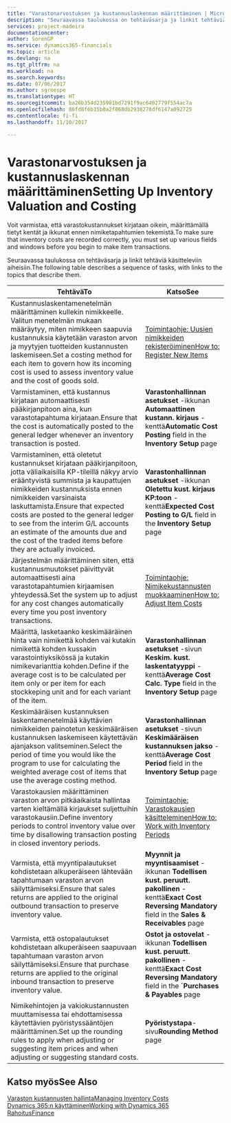 ```yaml
---
title: "Varastonarvostuksen ja kustannuslaskennan määrittäminen | Microsoft Docs"
description: "Seuraavassa taulukossa on tehtäväsarja ja linkit tehtäviä käsitteleviin aiheisiin."
services: project-madeira
documentationcenter: 
author: SorenGP
ms.service: dynamics365-financials
ms.topic: article
ms.devlang: na
ms.tgt_pltfrm: na
ms.workload: na
ms.search.keywords: 
ms.date: 07/06/2017
ms.author: sgroespe
ms.translationtype: HT
ms.sourcegitcommit: ba26b354d235981bd7291f9ac6402779f554ac7a
ms.openlocfilehash: 86fd8f6b15b8a2f868db2938278df6147a092725
ms.contentlocale: fi-fi
ms.lasthandoff: 11/10/2017

---
```

# <a name="setting-up-inventory-valuation-and-costing"></a><span data-ttu-id="dee45-103">Varastonarvostuksen ja kustannuslaskennan määrittäminen</span><span class="sxs-lookup"><span data-stu-id="dee45-103">Setting Up Inventory Valuation and Costing</span></span>
<span data-ttu-id="dee45-104">Voit varmistaa, että varastokustannukset kirjataan oikein, määrittämällä tietyt kentät ja ikkunat ennen nimiketapahtumien tekemistä.</span><span class="sxs-lookup"><span data-stu-id="dee45-104">To make sure that inventory costs are recorded correctly, you must set up various fields and windows before you begin to make item transactions.</span></span>

<span data-ttu-id="dee45-105">Seuraavassa taulukossa on tehtäväsarja ja linkit tehtäviä käsitteleviin aiheisiin.</span><span class="sxs-lookup"><span data-stu-id="dee45-105">The following table describes a sequence of tasks, with links to the topics that describe them.</span></span>

|<span data-ttu-id="dee45-106">**Tehtävä**</span><span class="sxs-lookup"><span data-stu-id="dee45-106">**To**</span></span>|<span data-ttu-id="dee45-107">**Katso**</span><span class="sxs-lookup"><span data-stu-id="dee45-107">**See**</span></span>|  
|------------|-------------|  
|<span data-ttu-id="dee45-108">Kustannuslaskentamenetelmän määrittäminen kullekin nimikkeelle. Valitun menetelmän mukaan määräytyy, miten nimikkeen saapuvia kustannuksia käytetään varaston arvon ja myytyjen tuotteiden kustannusten laskemiseen.</span><span class="sxs-lookup"><span data-stu-id="dee45-108">Set a costing method for each item to govern how its incoming cost is used to assess inventory value and the cost of goods sold.</span></span>|[<span data-ttu-id="dee45-109">Toimintaohje: Uusien nimikkeiden rekisteröiminen</span><span class="sxs-lookup"><span data-stu-id="dee45-109">How to: Register New Items</span></span>](inventory-how-register-new-items.md)|  
|<span data-ttu-id="dee45-110">Varmistaminen, että kustannus kirjataan automaattisesti pääkirjanpitoon aina, kun varastotapahtuma kirjataan.</span><span class="sxs-lookup"><span data-stu-id="dee45-110">Ensure that the cost is automatically posted to the general ledger whenever an inventory transaction is posted.</span></span>|<span data-ttu-id="dee45-111">**Varastonhallinnan asetukset** -ikkunan **Automaattinen kustann. kirjaus** -kenttä</span><span class="sxs-lookup"><span data-stu-id="dee45-111">**Automatic Cost Posting** field in the **Inventory Setup** page</span></span>|  
|<span data-ttu-id="dee45-112">Varmistaminen, että oletetut kustannukset kirjataan pääkirjanpitoon, jotta väliaikaisilla KP-tileillä näkyy arvio erääntyvistä summista ja kaupattujen nimikkeiden kustannuksista ennen nimikkeiden varsinaista laskuttamista.</span><span class="sxs-lookup"><span data-stu-id="dee45-112">Ensure that expected costs are posted to the general ledger to see from the interim G/L accounts an estimate of the amounts due and the cost of the traded items before they are actually invoiced.</span></span>|<span data-ttu-id="dee45-113">**Varastonhallinnan asetukset** -ikkunan **Oletettu kust. kirjaus KP:toon** -kenttä</span><span class="sxs-lookup"><span data-stu-id="dee45-113">**Expected Cost Posting to G/L** field in the **Inventory Setup** page</span></span>|  
|<span data-ttu-id="dee45-114">Järjestelmän määrittäminen siten, että kustannusmuutokset päivittyvät automaattisesti aina varastotapahtumien kirjaamisen yhteydessä.</span><span class="sxs-lookup"><span data-stu-id="dee45-114">Set the system up to adjust for any cost changes automatically every time you post inventory transactions.</span></span>|[<span data-ttu-id="dee45-115">Toimintaohje: Nimikekustannusten muokkaaminen</span><span class="sxs-lookup"><span data-stu-id="dee45-115">How to: Adjust Item Costs</span></span>](inventory-how-adjust-item-costs.md)|  
|<span data-ttu-id="dee45-116">Määrittä, lasketaanko keskimääräinen hinta vain nimikettä kohden vai kutakin nimikettä kohden kussakin varastointiyksikössä ja kutakin nimikevarianttia kohden.</span><span class="sxs-lookup"><span data-stu-id="dee45-116">Define if the average cost is to be calculated per item only or per item for each stockkeping unit and for each variant of the item.</span></span>|<span data-ttu-id="dee45-117">**Varastonhallinnan asetukset** -sivun **Keskim. kust. laskentatyyppi** -kenttä</span><span class="sxs-lookup"><span data-stu-id="dee45-117">**Average Cost Calc. Type** field in the **Inventory Setup** page</span></span>|  
|<span data-ttu-id="dee45-118">Keskimääräisen kustannuksen laskentamenetelmää käyttävien nimikkeiden painotetun keskimääräisen kustannuksen laskemiseen käytettävän ajanjakson valitseminen.</span><span class="sxs-lookup"><span data-stu-id="dee45-118">Select the period of time you would like the program to use for calculating the weighted average cost of items that use the average costing method.</span></span>|<span data-ttu-id="dee45-119">**Varastonhallinnan asetukset** -sivun **Keskimääräisen kustannuksen jakso** -kenttä</span><span class="sxs-lookup"><span data-stu-id="dee45-119">**Average Cost Period** field in the **Inventory Setup** page</span></span>|  
|<span data-ttu-id="dee45-120">Varastokausien määrittäminen varaston arvon pitkäaikaista hallintaa varten kieltämällä kirjaukset suljettuihin varastokausiin.</span><span class="sxs-lookup"><span data-stu-id="dee45-120">Define inventory periods to control inventory value over time by disallowing transaction posting in closed inventory periods.</span></span>|[<span data-ttu-id="dee45-121">Toimintaohje: Varastokausien käsitteleminen</span><span class="sxs-lookup"><span data-stu-id="dee45-121">How to: Work with Inventory Periods</span></span>](finance-how-to-work-with-inventory-periods.md)|  
|<span data-ttu-id="dee45-122">Varmista, että myyntipalautukset kohdistetaan alkuperäiseen lähtevään tapahtumaan varaston arvon säilyttämiseksi.</span><span class="sxs-lookup"><span data-stu-id="dee45-122">Ensure that sales returns are applied to the original outbound transaction to preserve inventory value.</span></span>|<span data-ttu-id="dee45-123">**Myynnit ja myyntisaamiset** -ikkunan **Todellisen kust. peruutt. pakollinen** -kenttä</span><span class="sxs-lookup"><span data-stu-id="dee45-123">**Exact Cost Reversing Mandatory** field in the **Sales & Receivables** page</span></span>|  
|<span data-ttu-id="dee45-124">Varmista, että ostopalautukset kohdistetaan alkuperäiseen saapuvaan tapahtumaan varaston arvon säilyttämiseksi.</span><span class="sxs-lookup"><span data-stu-id="dee45-124">Ensure that purchase returns are applied to the original inbound transaction to preserve inventory value.</span></span>|<span data-ttu-id="dee45-125">**Ostot ja ostovelat** -ikkunan **Todellisen kust. peruutt. pakollinen** -kenttä</span><span class="sxs-lookup"><span data-stu-id="dee45-125">**Exact Cost Reversing Mandatory** field in the **´Purchases & Payables** page</span></span>|
|<span data-ttu-id="dee45-126">Nimikehintojen ja vakiokustannusten muuttamisessa tai ehdottamisessa käytettävien pyöristyssääntöjen määrittäminen.</span><span class="sxs-lookup"><span data-stu-id="dee45-126">Set up the rounding rules to apply when adjusting or suggesting item prices and when adjusting or suggesting standard costs.</span></span>|<span data-ttu-id="dee45-127">**Pyöristystapa**-sivu</span><span class="sxs-lookup"><span data-stu-id="dee45-127">**Rounding Method** page</span></span>|  

## <a name="see-also"></a><span data-ttu-id="dee45-128">Katso myös</span><span class="sxs-lookup"><span data-stu-id="dee45-128">See Also</span></span>  
[<span data-ttu-id="dee45-129">Varaston kustannusten hallinta</span><span class="sxs-lookup"><span data-stu-id="dee45-129">Managing Inventory Costs</span></span>](finance-manage-inventory-costs.md)  
[<span data-ttu-id="dee45-130">Dynamics 365:n käyttäminen</span><span class="sxs-lookup"><span data-stu-id="dee45-130">Working with Dynamics 365</span></span>](ui-work-product.md)  
[<span data-ttu-id="dee45-131">Rahoitus</span><span class="sxs-lookup"><span data-stu-id="dee45-131">Finance</span></span>](finance.md)  

